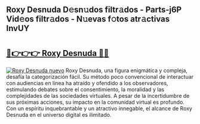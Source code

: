 ## Roxy Desnuda D𝚎sn𝚞dos filtr𝚊dos - Parts-j6P Vid𝚎os filtr𝚊dos - N𝚞evas f𝚘tos atr𝚊ctivas InvUY

# <h2><a href="http://mbbc32.tromn.icu/?c=Roxy+Desnuda">🔗👉👉👉 Roxy Desnuda 🔗🔗</a></h2>

[![Roxy Desnuda nuevo](https://i.imgur.com/pEAQMta.gif)](http://mbbc32.tromn.icu/?c=Roxy+Desnuda)
Roxy Desnuda, una figura enigmática y compleja, desafía la categorización fácil. Su método poco convencional de interactuar con audiencias en línea ha atraído y ofendido a los observadores, estimulando debates sobre el consentimiento, la moralidad y las complejidades de las sociedades virtuales. A pesar de la incertidumbre de sus próximas acciones, su impacto en la comunidad virtual es profundo. Con un espíritu inquebrantable y un atractivo innegable, el alcance de Roxy Desnuda en el universo digital es ilimitado.
